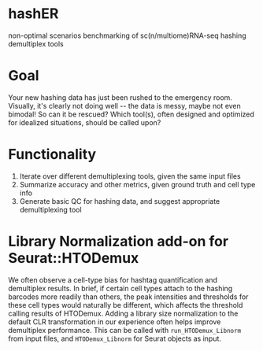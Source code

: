 # hashER
non-optimal scenarios benchmarking of sc(n/multiome)RNA-seq hashing demultiplex tools

# Goal
Your new hashing data has just been rushed to the emergency room. Visually, it's clearly not doing well -- the data is messy, maybe not even bimodal! So can it be rescued? Which tool(s), often designed and optimized for idealized situations, should be called upon?

# Functionality
1. Iterate over different demultiplexing tools, given the same input files
2. Summarize accuracy and other metrics, given ground truth and cell type info
3. Generate basic QC for hashing data, and suggest appropriate demultiplexing tool

# Library Normalization add-on for Seurat::HTODemux
We often observe a cell-type bias for hashtag quantification and demultiplex results. In brief, if certain cell types attach to the hashing barcodes more readily than others, the peak intensities and thresholds for these cell types would naturally be different, which affects the threshold calling results of HTODemux. Adding a library size normalization to the default CLR transformation in our experience often helps improve demultiplex performance. This can be called with `run_HTODemux_Libnorm` from input files, and `HTODemux_Libnorm` for Seurat objects as input.
